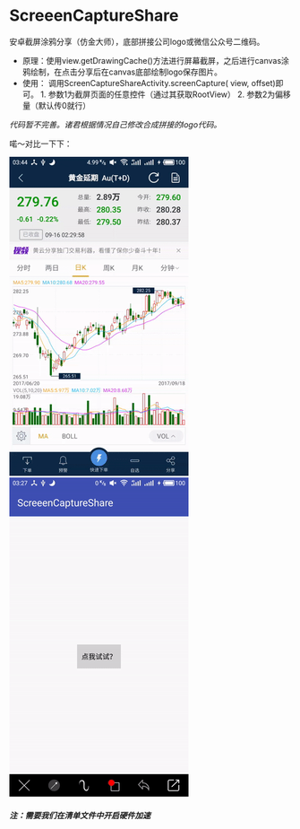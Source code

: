 # ScreeenCaptureShare
安卓截屏涂鸦分享（仿金大师），底部拼接公司logo或微信公众号二维码。
- 原理：使用view.getDrawingCache()方法进行屏幕截屏，之后进行canvas涂鸦绘制，在点击分享后在canvas底部绘制logo保存图片。
- 使用：
调用ScreenCaptureShareActivity.screenCapture( view,  offset)即可。
        1. 参数1为截屏页面的任意控件（通过其获取RootView）
        2. 参数2为偏移量（默认传0就行）
        
*代码暂不完善。诸君根据情况自己修改合成拼接的logo代码。*

喏～对比一下下：

![image](https://github.com/pengfeigao/ScreeenCaptureShare/blob/master/screencapture/ScreenCapture-JDS.gif)
![image](https://github.com/pengfeigao/ScreeenCaptureShare/blob/master/screencapture/ScreenCapture.gif)

##### 注：需要我们在清单文件中开启硬件加速
